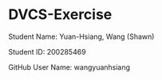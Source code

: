 # DVCS-Exercise

Student Name: Yuan-Hsiang, Wang (Shawn)

Student ID: 200285469

GitHub User Name: wangyuanhsiang
